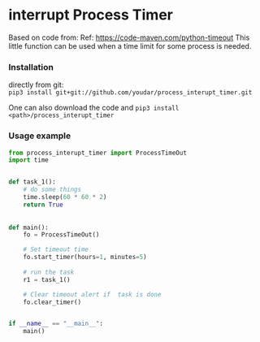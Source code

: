 # interrupt Process Timer

Based on code from: Ref: https://code-maven.com/python-timeout
This little function can be used when a time limit for some process is needed. 


### Installation
directly from git:    
`pip3 install git+git://github.com/youdar/process_interupt_timer.git`

One can also download the code and 
`pip3 install <path>/process_interupt_timer`

### Usage example
```python  
from process_interupt_timer import ProcessTimeOut
import time


def task_1():
    # do some things
    time.sleep(60 * 60 * 2)
    return True
    
    
def main():
    fo = ProcessTimeOut()

    # Set timeout time
    fo.start_timer(hours=1, minutes=5)
    
    # run the task
    r1 = task_1()

    # Clear timeout alert if  task is done
    fo.clear_timer()


if __name__ == "__main__":
    main()

```  
